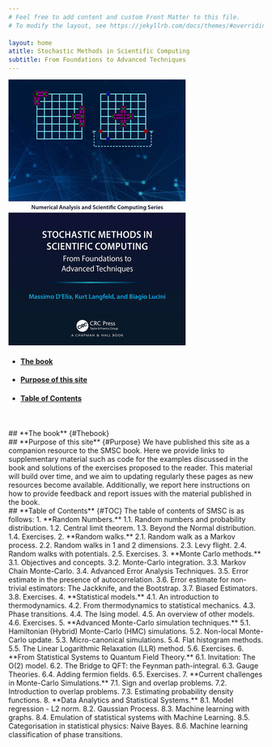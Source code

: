 ```yaml
---
# Feel free to add content and custom Front Matter to this file.
# To modify the layout, see https://jekyllrb.com/docs/themes/#overriding-theme-defaults

layout: home
atitle: Stochastic Methods in Scientific Computing
subtitle: From Foundations to Advanced Techniques
---
```


![Alt text](figures/smscbookcover.jpg)

- #### [The book](#Thebook)
- #### [Purpose of this site](#Purpose)
- #### [Table of Contents](#TOC)
<br>

<br>
## **The book** {#Thebook}

<br>
## **Purpose of this site** {#Purpose}
We have published this site as a companion resource to the SMSC book. Here we provide links to supplementary material such as code for the examples discussed in the book and solutions of the exercises proposed to the reader. This material will build over time, and we aim to updating regularly these pages as new resources become available. Additionally, we report here instructions on how to provide feedback and report issues with the material published in the book.  

<br>
## **Table of Contents** {#TOC}
The table of contents of SMSC is as follows:
1. **Random Numbers.** 1.1. Random numbers and probability distribution. 1.2. Central limit theorem. 1.3. Beyond the Normal distribution. 1.4. Exercises.
2. **Random walks.** 2.1. Random walk as a Markov process. 2.2. Random walks in 1 and 2 dimensions. 2.3. Levy flight. 2.4. Random walks with potentials. 2.5. Exercises.
3. **Monte Carlo methods.** 3.1. Objectives and concepts. 3.2. Monte-Carlo integration. 3.3. Markov Chain Monte-Carlo. 3.4. Advanced Error Analysis Techniques. 3.5. Error estimate in the presence of autocorrelation. 3.6. Error estimate for non-trivial estimators: The Jackknife, and the Bootstrap. 3.7. Biased Estimators. 3.8. Exercises.
4. **Statistical models.** 4.1. An introduction to thermodynamics. 4.2. From thermodynamics to statistical mechanics. 4.3. Phase transitions. 4.4. The Ising model. 4.5. An overview of other models. 4.6. Exercises.
5. **Advanced Monte-Carlo simulation techniques.** 5.1. Hamiltonian (Hybrid) Monte-Carlo (HMC) simulations. 5.2. Non-local Monte-Carlo update. 5.3. Micro-canonical simulations. 5.4. Flat histogram methods. 5.5. The Linear Logarithmic Relaxation (LLR) method. 5.6. Exercises.
6. **From Statistical Systems to Quantum Field Theory.** 6.1. Invitation: The O(2) model. 6.2. The Bridge to QFT: the Feynman path-integral. 6.3. Gauge Theories. 6.4. Adding fermion fields. 6.5. Exercises.
7. **Current challenges in Monte-Carlo Simulations.** 7.1. Sign and overlap problems. 7.2. Introduction to overlap problems. 7.3. Estimating probability density functions.
8. **Data Analytics and Statistical Systems.** 8.1. Model regression - L2 norm. 8.2. Gaussian Process. 8.3. Machine learning with graphs. 8.4. Emulation of statistical systems with Machine Learning. 8.5. Categorisation in statistical physics: Naive Bayes. 8.6. Machine learning classification of phase transitions.

